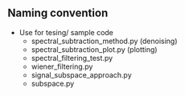 ## Naming convention
- Use for tesing/ sample code
    + spectral_subtraction_method.py (denoising)
    + spectral_subtraction_plot.py (plotting)
    + spectral_filtering_test.py
    + wiener_filtering.py
    + signal_subspace_approach.py
    + subspace.py 


